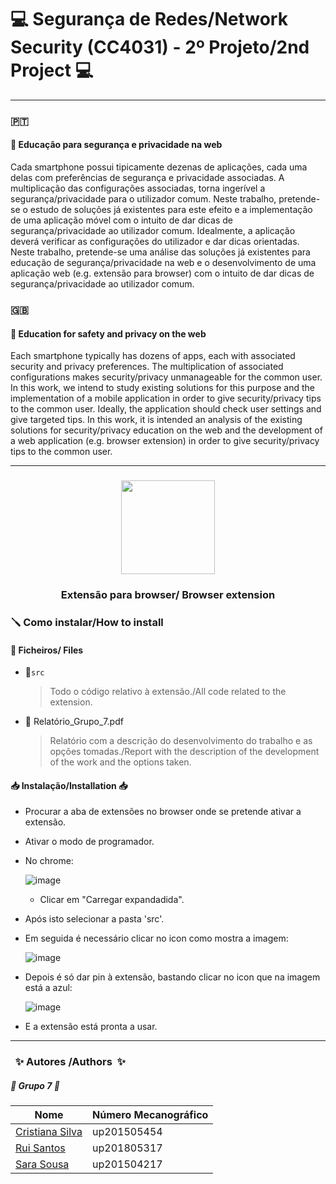 # :computer: Segurança de Redes/Network Security  (CC4031) - 2º Projeto/2nd Project :computer:

------------------------------------------------------------------------
### :portugal:
#### :school: Educação para segurança e privacidade na web 
Cada smartphone possui tipicamente dezenas de aplicações, cada uma delas com preferências de segurança e privacidade associadas. A multiplicação das configurações associadas, torna ingerível a segurança/privacidade para o utilizador comum. Neste trabalho, pretende-se o estudo de soluções já existentes para este efeito e a implementação de uma aplicação móvel com o intuito de dar dicas de segurança/privacidade ao utilizador comum. Idealmente, a aplicação deverá verificar as configurações do utilizador e dar dicas orientadas.
Neste trabalho, pretende-se uma análise das soluções já existentes para educação de segurança/privacidade na web e o desenvolvimento de uma aplicação web (e.g. extensão para browser) com o intuito de dar dicas de segurança/privacidade ao utilizador comum.
### :gb:
#### :school: Education for safety and privacy on the web
Each smartphone typically has dozens of apps, each with associated security and privacy preferences. The multiplication of associated configurations makes security/privacy unmanageable for the common user. In this work, we intend to study existing solutions for this purpose and the implementation of a mobile application in order to give security/privacy tips to the common user. Ideally, the application should check user settings and give targeted tips.
In this work, it is intended an analysis of the existing solutions for security/privacy education on the web and the development of a web application (e.g. browser extension) in order to give security/privacy tips to the common user.

------------------------------------------------------------------------

### <p align="center"> <img src="https://github.com/CristianaMorais/Projeto-2-SR/blob/main/src/icons/EducaFox.png" width="150" height="150" /> 
### <p align="center"> Extensão para browser/ Browser extension
  
### :screwdriver: Como instalar/How to install

#### 📍 Ficheiros/ Files 

* 📁`src`
  > Todo o código relativo à extensão./All code related to the extension.

* :page_facing_up: Relatório_Grupo_7.pdf

  > Relatório com a descrição do desenvolvimento do trabalho e as opções tomadas./Report with the description of the development of the work and the options taken.

#### :inbox_tray: Instalação/Installation :inbox_tray:

* Procurar a aba de extensões no browser onde se pretende ativar a extensão.
* Ativar o modo de programador.
* No chrome:

  ![image](https://user-images.githubusercontent.com/20134178/147783822-89c612ec-267e-40d5-8975-ca5d9fb4576e.png)

  * Clicar em "Carregar expandadida".
* Após isto selecionar a pasta 'src'.
* Em seguida é necessário clicar no icon como mostra a imagem:

  ![image](https://user-images.githubusercontent.com/20134178/147784081-9c613aec-305d-460d-ae00-5d260dec1317.png)

* Depois é só dar pin à extensão, bastando clicar no icon que na imagem está a azul:
  
  ![image](https://user-images.githubusercontent.com/20134178/147784149-02e45b35-1660-4c22-9c08-698e0d1172d8.png)

* E a extensão está pronta a usar.
------------------------------------------------------------------------

### &nbsp; :sparkles: Autores&nbsp;/Authors&nbsp; :sparkles:

##### :busts_in_silhouette: Grupo 7 :busts_in_silhouette:
| Nome                                                  | Número Mecanográfico |
|-------------------------------------------------------|----------------------|
| [Cristiana Silva](https://github.com/CristianaMorais) | up201505454          |        
| [Rui Santos](https://github.com/RSantos42)            | up201805317          |       
| [Sara Sousa](https://github.com/SaraSousa97)          | up201504217          |      
